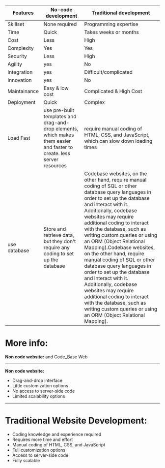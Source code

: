 | Features  |**No-code development**| **Traditional development** |
|---|---|---|
| Skillset | None required | Programming expertise|
| Time | Quick | Takes weeks or months |
| Cost |  Less  | High
| Complexity      | Yes      | Yes
| Security | Less | High |
| Agility | yes | No |
| Integration | yes | Difficult/complicated |
| Innovation | yes | No |
| Maintainance | Easy & low cost | Complicated & High Cost |
| Deployment | Quick | Complex |
| Load Fast | use pre-built templates and drag-and-drop elements, which makes them easier and faster to create. less server resources | require manual coding of HTML, CSS, and JavaScript, which can slow down loading times |
| use database | Store and retrieve data, but they don't require any coding to set up the database | Codebase websites, on the other hand, require manual coding of SQL or other database query languages in order to set up the database and interact with it. Additionally, codebase websites may require additional coding to interact with the database, such as writing custom queries or using an ORM (Object Relational Mapping).Codebase websites, on the other hand, require manual coding of SQL or other database query languages in order to set up the database and interact with it. Additionally, codebase websites may require additional coding to interact with the database, such as writing custom queries or using an ORM (Object Relational Mapping). |

# More info: 
**Non code website:** and Code_Base Web

-----------------------------
**Non code website:**
- Drag-and-drop interface
- Little customization options
- No access to server-side code
- Limited scalability options

----------------------------- 
# **Traditional Website Development:**
- Coding knowledge and experience required
- Requires more time and effort
- Manual coding of HTML, CSS, and JavaScript
- Full customization options
- Access to server-side code
- Fully scalable
